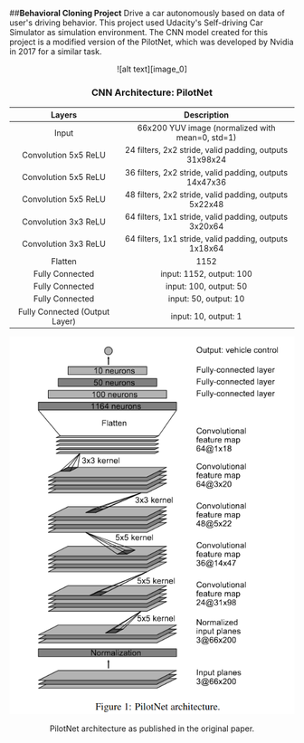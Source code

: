 ##**Behavioral Cloning Project**
Drive a car autonomously based on data of user's driving behavior. This project used Udacity's Self-driving Car Simulator as simulation environment. The CNN model created for this project is a modified version of the PilotNet, which was developed by Nvidia in 2017 for a similar task.

[image_0]: ./markdown_source/demo.gif "Demo Clip"
[image_1]: ./markdown_source/pilotnet.png "PilotNet Architecture"

<center>
![alt text][image_0]

### CNN Architecture: PilotNet
|             Layers             |                       Description                       |
|:------------------------------:|:-------------------------------------------------------:|
|              Input             | 66x200 YUV image  (normalized with mean=0, std=1)       |
|      Convolution 5x5 ReLU      | 24 filters, 2x2 stride, valid padding, outputs 31x98x24 |
|      Convolution 5x5 ReLU      | 36 filters, 2x2 stride, valid padding, outputs 14x47x36 |
|      Convolution 5x5 ReLU      | 48 filters, 2x2 stride, valid padding, outputs 5x22x48  |
|      Convolution 3x3 ReLU      | 64 filters, 1x1 stride, valid padding, outputs 3x20x64  |
|      Convolution 3x3 ReLU      | 64 filters, 1x1 stride, valid padding, outputs 1x18x64  |
|             Flatten            | 1152                                                    |
|         Fully Connected        | input: 1152, output: 100                                |
|         Fully Connected        | input: 100, output: 50                                  |
|         Fully Connected        | input: 50, output: 10                                   |
| Fully Connected (Output Layer) | input: 10, output: 1                                    |

![alt text][image_1]

PilotNet architecture as published in the original paper.
</center> 